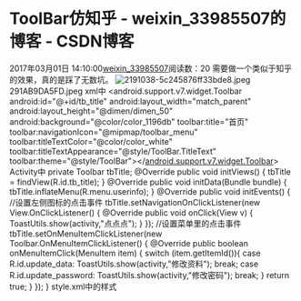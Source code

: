 # ToolBar仿知乎 - weixin_33985507的博客 - CSDN博客
2017年03月01日 14:10:00[weixin_33985507](https://me.csdn.net/weixin_33985507)阅读数：20
需要做一个类似于知乎的效果，真的是踩了无数坑。
![2191038-5c245876ff33bde8.jpeg](https://upload-images.jianshu.io/upload_images/2191038-5c245876ff33bde8.jpeg)
291AB9DA5FD.jpeg
xml中
<android.support.v7.widget.Toolbar
android:id="@+id/tb_title"
android:layout_width="match_parent"
android:layout_height="@dimen/dimen_50"
android:background="@color/color_1196db"
toolbar:title="首页"
toolbar:navigationIcon="@mipmap/toolbar_menu"
toolbar:titleTextColor="@color/color_white"
toolbar:titleTextAppearance="@style/ToolBar.TitleText"
toolbar:theme="@style/ToolBar"></[android.support.v7.widget.Toolbar](https://link.jianshu.com?t=http://android.support.v7.widget.Toolbar)>
Activity中
private Toolbar tbTitle;
@Override
public void initViews() {
tbTitle = findView(R.id.tb_title);
}
@Override
public void initData(Bundle bundle) {
tbTitle.inflateMenu(R.menu.userinfo);
}
@Override
public void initEvents() {
//设置左侧图标的点击事件
tbTitle.setNavigationOnClickListener(new View.OnClickListener() {
@Override public void onClick(View v) {
ToastUtils.show(activity,"点点点");
}
});
//设置菜单里的点击事件
tbTitle.setOnMenuItemClickListener(new Toolbar.OnMenuItemClickListener() {
@Override public boolean onMenuItemClick(MenuItem item) {
switch (item.getItemId()){
case R.id.update_data:
ToastUtils.show(activity,"修改资料");
break;
case R.id.update_password:
ToastUtils.show(activity,"修改密码");
break;
}
return true;
}
});
}
style.xml中的样式
<style name="ToolBar" parent="Theme.AppCompat.Light.NoActionBar">
<item name="android:textColorSecondary">@color/color_white</item>
<item name="android:textColorPrimary">@color/color_white</item>
```
<!--设置弹出框的样式及弹出位置-->
<item name="actionOverflowMenuStyle">@style/OverflowMenuStyle</item>
```
</style>
<style name="OverflowMenuStyle" parent="@style/Widget.AppCompat.PopupMenu.Overflow">
<item name="overlapAnchor">false</item>
<item name="android:popupBackground">@color/color_1196db</item>
<item name="android:dropDownVerticalOffset">5dp</item>
<item name="android:dropDownHorizontalOffset">0dp</item>
</style>
<style name="ToolBar.TitleText" parent="TextAppearance.Widget.AppCompat.Toolbar.Title">
<item name="android:textSize">18sp</item>
</style>
